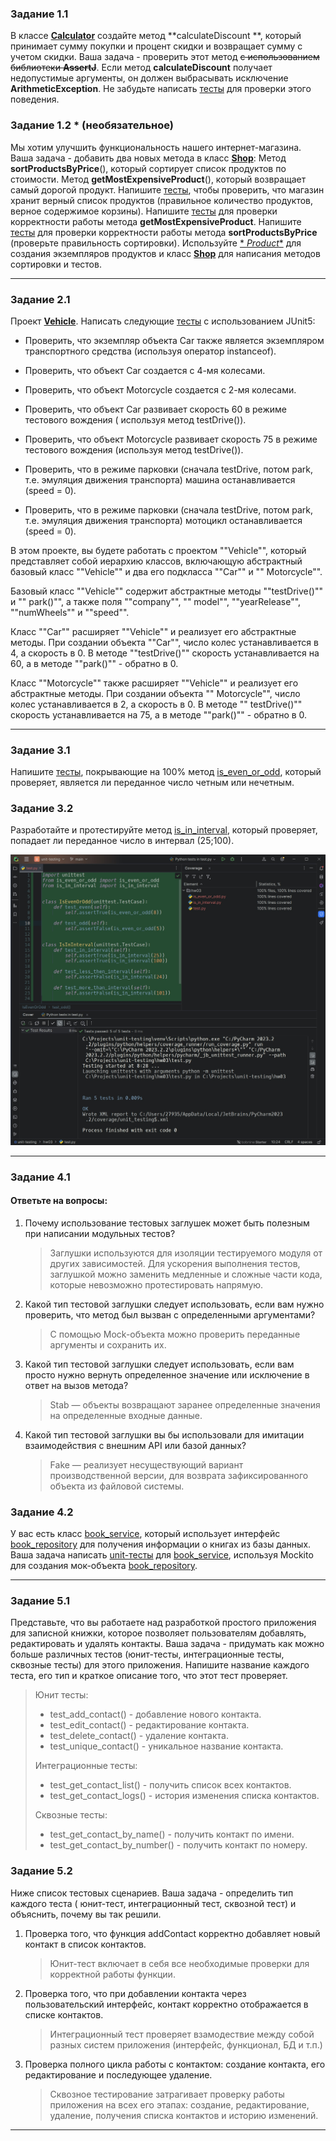 ### Задание 1.1

В классе [**Calculator**](hw01/calculator.py) создайте метод **calculateDiscount
**, который принимает сумму покупки и
процент скидки и возвращает
сумму с учетом скидки. Ваша задача - проверить этот метод ~~с использованием
библиотеки **AssertJ**~~. Если метод
**calculateDiscount** получает недопустимые аргументы, он должен выбрасывать
исключение **ArithmeticException**. Не
забудьте
написать [тесты](hw01/test.py) для проверки этого поведения.

### Задание 1.2 * (необязательное)

Мы хотим улучшить функциональность нашего интернет-магазина. Ваша задача -
добавить два
новых метода в класс [**Shop**](hw01/shop.py): Метод **sortProductsByPrice**(),
который сортирует список продуктов по
стоимости. Метод
**getMostExpensiveProduct**(), который возвращает самый дорогой продукт.
Напишите [тесты](hw01/test.py), чтобы
проверить, что магазин хранит
верный список продуктов (правильное количество продуктов, верное содержимое
корзины). Напишите [тесты](hw01/test.py) для
проверки
корректности работы метода **getMostExpensiveProduct**.
Напишите [тесты](hw01/test.py) для проверки корректности работы
метода
**sortProductsByPrice** (проверьте правильность сортировки). Используйте [*
*Product**](hw01/product.py) для создания
экземпляров продуктов и
класс [**Shop**](hw01/shop.py) для написания методов сортировки и тестов.
___

### Задание 2.1

Проект [**Vehicle**](hw02/vehicle.py). Написать следующие [тесты](hw02/test.py)
с использованием JUnit5:

- Проверить, что экземпляр объекта Car также является экземпляром транспортного
  средства (используя оператор
  instanceof).

- Проверить, что объект Car создается с 4-мя колесами.

- Проверить, что объект Motorcycle создается с 2-мя колесами.

- Проверить, что объект Car развивает скорость 60 в режиме тестового вождения (
  используя метод testDrive()).

- Проверить, что объект Motorcycle развивает скорость 75 в режиме тестового
  вождения (используя метод testDrive()).

- Проверить, что в режиме парковки (сначала testDrive, потом park, т.е. эмуляция
  движения транспорта) машина
  останавливается (speed = 0).

- Проверить, что в режиме парковки (сначала testDrive, потом park, т.е. эмуляция
  движения транспорта) мотоцикл
  останавливается (speed = 0).

В этом проекте, вы будете работать с проектом ""Vehicle"", который представляет
собой иерархию классов, включающую
абстрактный базовый класс ""Vehicle"" и два его подкласса ""Car"" и ""
Motorcycle"".

Базовый класс ""Vehicle"" содержит абстрактные методы ""testDrive()"" и ""
park()"", а также поля ""company"", ""
model"", ""yearRelease"", ""numWheels"" и ""speed"".

Класс ""Car"" расширяет ""Vehicle"" и реализует его абстрактные методы. При
создании объекта ""Car"", число колес
устанавливается в 4, а скорость в 0. В методе ""testDrive()"" скорость
устанавливается на 60, а в методе ""park()"" -
обратно в 0.

Класс ""Motorcycle"" также расширяет ""Vehicle"" и реализует его абстрактные
методы. При создании объекта ""
Motorcycle"", число колес устанавливается в 2, а скорость в 0. В методе ""
testDrive()"" скорость устанавливается на 75,
а в методе ""park()"" - обратно в 0.
___

### Задание 3.1

Напишите [тесты](hw03/test.py), покрывающие на 100%
метод [is_even_or_odd](hw03/is_even_or_odd.py), который проверяет,
является ли переданное число четным или
нечетным.

### Задание 3.2

Разработайте и протестируйте метод [is_in_interval](hw03/is_in_interval.py),
который проверяет, попадает ли переданное
число в интервал (25;100).

![test](hw03/img.jpg)
___

### Задание 4.1

#### Ответьте на вопросы:

1) Почему использование тестовых заглушек может быть полезным при написании
   модульных тестов?
   > Заглушки используются для изоляции тестируемого модуля от других
   зависимостей. Для ускорения выполнения тестов,
   > заглушкой можно заменить медленные и сложные части кода, которые невозможно
   протестировать напрямую.

2) Какой тип тестовой заглушки следует использовать, если вам нужно проверить,
   что метод был вызван с определенными
   аргументами?
   > С помощью Mock-объекта можно проверить переданные аргументы и сохранить их.
3) Какой тип тестовой заглушки следует использовать, если вам просто нужно
   вернуть определенное значение или исключение
   в ответ на вызов метода?
    > Stab — объекты возвращают заранее определенные значения на определенные
    входные данные.

4) Какой тип тестовой заглушки вы бы использовали для имитации взаимодействия с
   внешним API или базой данных?
   > Fake — реализует несуществующий вариант производственной версии, для
    возврата зафиксированного объекта из файловой
    системы.

### Задание 4.2

У вас есть класс [book_service](hw04/book_service.py), который использует
интерфейс [book_repository](hw04/book_repository.py) для получения
информации о книгах из базы данных. Ваша задача
написать [unit-тесты](hw04/test.py) для [book_service](hw04/book_service.py),
используя Mockito для создания
мок-объекта [book_repository](hw04/book_repository.py).
___

### Задание 5.1

Представьте, что вы работаете над разработкой простого приложения для записной
книжки, которое позволяет пользователям добавлять, редактировать и удалять
контакты.
Ваша задача - придумать как можно больше различных тестов (юнит-тесты,
интеграционные тесты, сквозные тесты) для этого приложения. Напишите название
каждого теста, его тип и краткое описание того, что этот тест проверяет.

>Юнит тесты:
>- test_add_contact() - добавление нового контакта.
>- test_edit_contact() - редактирование контакта.
>- test_delete_contact() - удаление контакта.
>- test_unique_contact() - уникальное название контакта.
>
>Интеграционные тесты:
>- test_get_contact_list() - получить список всех контактов.
>- test_get_contact_logs() - история изменения списка контактов.
>
>Сквозные тесты:
>- test_get_contact_by_name() - получить контакт по имени.
>- test_get_contact_by_number() - получить контакт по номеру.


### Задание 5.2

Ниже список тестовых сценариев. Ваша задача - определить тип каждого теста (
юнит-тест, интеграционный тест, сквозной тест) и объяснить, почему вы так
решили.
1. Проверка того, что функция addContact корректно добавляет новый контакт в 
список контактов. 

    >Юнит-тест включает в себя все необходимые проверки для корректной 
работы функции. 

2. Проверка того, что при добавлении контакта через пользовательский интерфейс,
контакт корректно отображается в списке контактов.
        
    >Интеграционный тест проверяет взамодествие между собой разных систем 
приложения (интерфейс, функционал, БД и т.п.)

3. Проверка полного цикла работы с контактом: создание контакта, его
редактирование и последующее удаление.
        
    >Сквозное тестирование затрагивает проверку работы приложения на всех 
его этапах: создание, редактирование, удаление, получения списка 
контактов и историю изменений.
___
